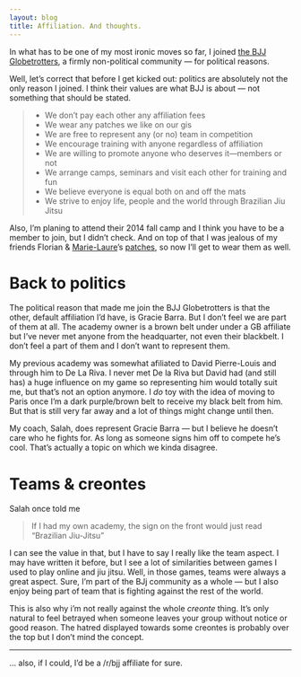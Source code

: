 ```yaml
---
layout: blog
title: Affiliation. And thoughts.
---
```

In what has to be one of my most ironic moves so far, I joined [the BJJ Globetrotters](http://www.bjjglobetrotters.com/), a firmly non-political community — for political reasons.

Well, let’s correct that before I get kicked out: politics are absolutely not the only reason I joined. I think their values are what BJJ is about — not something that should be stated.

> - We don’t pay each other any affiliation fees
> - We wear any patches we like on our gis
> - We are free to represent any (or no) team in competition
> - We encourage training with anyone regardless of affiliation
> - We are willing to promote anyone who deserves it—members or not
> - We arrange camps, seminars and visit each other for training and fun
> - We believe everyone is equal both on and off the mats
> - We strive to enjoy life, people and the world through Brazilian Jiu Jitsu

Also, I’m planing to attend their 2014 fall camp and I think you have to be a member to join, but I didn’t check. And on top of that I was jealous of my friends Florian & [Marie-Laure](http://www.art-of-bjj.com/en/)’s [patches](http://www.bjjglobetrotters.com/product/large-round-gi-patch/), so now I’ll get to wear them as well.


# Back to politics

The political reason that made me join the BJJ Globetrotters is that the other, default affiliation I’d have, is Gracie Barra. But I don’t feel we are part of them at all. The academy owner is a brown belt under under a GB affiliate but I’ve never met anyone from the headquarter, not even their blackbelt. I don’t feel a part of them and I don’t want to represent them.

My previous academy was somewhat afiliated to David Pierre-Louis and through him to De La Riva. I never met De la Riva but David had (and still has) a huge influence on my game so representing him would totally suit me, but that’s not an option anymore. I *do* toy with the idea of moving to Paris once I’m a dark purple/brown belt to receive my black belt from him. But that is still very far away and a lot of things might change until then. 

My coach, Salah, does represent Gracie Barra — but I believe he doesn’t care who he fights for. As long as someone signs him off to compete he’s cool. That’s actually a topic on which we kinda disagree.


# Teams & creontes

Salah once told me

> If I had my own academy, the sign on the front would just read “Brazilian Jiu-Jitsu”

I can see the value in that, but I have to say I really like the team aspect. I may have written it before, but I see a lot of similarities between games I used to play online and jiu jitsu. Well, in those games, teams were always a great aspect. Sure, I’m part of the BJj community as a whole — but I also enjoy being part of team that is fighting against the rest of the world.

This is also why i’m not really against the whole *creonte* thing. It’s only natural to feel betrayed when someone leaves your group without notice or good reason. The hatred displayed towards some creontes is probably over the top but I don’t mind the concept.

***

… also, if I could, I’d be a /r/bjj affiliate for sure.